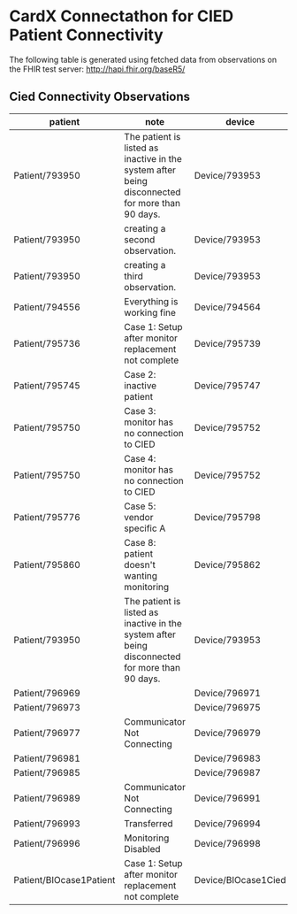 # CardX Connectathon for CIED Patient Connectivity
The following table is generated using fetched data from observations on the FHIR test server: http://hapi.fhir.org/baseR5/


## Cied Connectivity Observations

| patient | note | device | connectivityStatus | connectivityModifier |
| --- | --- | --- | --- | --- |
| Patient/793950 | The patient is listed as inactive in the system after being disconnected for more than 90 days. | Device/793953 | **disconnected** | inactive |
| Patient/793950 | creating a second observation. | Device/793953 | **disconnected** | inactive |
| Patient/793950 | creating a third observation. | Device/793953 | **disconnected** | inactive |
| Patient/794556 | Everything is working fine | Device/794564 | **connected** |  |
| Patient/795736 | Case 1: Setup after monitor replacement not complete | Device/795739 | **disconnected** | setup-not-completed |
| Patient/795745 | Case 2: inactive patient | Device/795747 | **disconnected** |  |
| Patient/795750 | Case 3: monitor has no connection to CIED | Device/795752 | **disconnected** |  |
| Patient/795750 | Case 4: monitor has no connection to CIED | Device/795752 | **disconnected** |  |
| Patient/795776 | Case 5: vendor specific A | Device/795798 | **disconnected** |  |
| Patient/795860 | Case 8: patient doesn't wanting monitoring | Device/795862 | **disconnected** | inactive |
| Patient/793950 | The patient is listed as inactive in the system after being disconnected for more than 90 days. | Device/793953 | **disconnected** | inactive |
| Patient/796969 |  | Device/796971 | **connected** |  |
| Patient/796973 |  | Device/796975 | **connected** |  |
| Patient/796977 | Communicator Not Connecting | Device/796979 | **disconnected** |  |
| Patient/796981 |  | Device/796983 | **connected** |  |
| Patient/796985 |  | Device/796987 | **connected** |  |
| Patient/796989 | Communicator Not Connecting | Device/796991 | **disconnected** |  |
| Patient/796993 | Transferred | Device/796994 | **not-applicable** | transferred |
| Patient/796996 | Monitoring Disabled | Device/796998 | **not-applicable** | unenrolled |
| Patient/BIOcase1Patient | Case 1: Setup after monitor replacement not complete | Device/BIOcase1Cied | **connected** |  |

